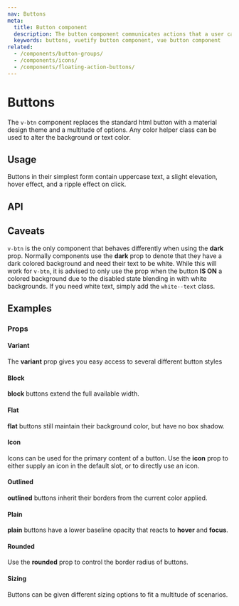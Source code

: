 ```yaml
---
nav: Buttons
meta:
  title: Button component
  description: The button component communicates actions that a user can take and are typically placed in dialogs, forms, cards and toolbars.
  keywords: buttons, vuetify button component, vue button component
related:
  - /components/button-groups/
  - /components/icons/
  - /components/floating-action-buttons/
---
```


# Buttons

The `v-btn` component replaces the standard html button with a material design theme and a multitude of options. Any color helper class can be used to alter the background or text color. <inline slug="scrimba-buttons" />

<entry />

## Usage

Buttons in their simplest form contain uppercase text, a slight elevation, hover effect, and a ripple effect on click.

<!-- <usage name="v-btn" /> -->

## API

<api-inline />

## Caveats

<alert type="warning">

  `v-btn` is the only component that behaves differently when using the **dark** prop. Normally components use the **dark** prop to denote that they have a dark colored background and need their text to be white. While this will work for `v-btn`, it is advised to only use the prop when the button **IS ON** a colored background due to the disabled state blending in with white backgrounds. If you need white text, simply add the `white--text` class.

</alert>

## Examples

### Props

#### Variant

The **variant** prop gives you easy access to several different button styles

<example file="v-btn/prop-variant" />

#### Block

**block** buttons extend the full available width.

<example file="v-btn/prop-block" />

#### Flat

**flat** buttons still maintain their background color, but have no box shadow.

<example file="v-btn/prop-flat" />

#### Icon

Icons can be used for the primary content of a button. Use the **icon** prop to either supply an icon in the default slot, or to directly use an icon.

<example file="v-btn/prop-icon" />

<!--

#### Loaders

Using the loading prop, you can notify a user that there is processing taking place. The default behavior is to use a `v-progress-circular` component but this can be customized.

<example file="v-btn/prop-loaders" />

--->

<random />

#### Outlined

**outlined** buttons inherit their borders from the current color applied.

<example file="v-btn/prop-outlined" />

#### Plain

**plain** buttons have a lower baseline opacity that reacts to **hover** and **focus**.

<example file="v-btn/prop-plain" />

#### Rounded

Use the **rounded** prop to control the border radius of buttons.

<example file="v-btn/prop-rounded" />

#### Sizing

Buttons can be given different sizing options to fit a multitude of scenarios.

<example file="v-btn/prop-sizing" />

<backmatter />
